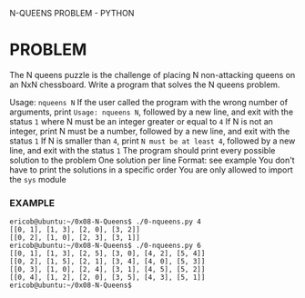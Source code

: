 N-QUEENS PROBLEM - PYTHON

# PROBLEM
The N queens puzzle is the challenge of placing N non-attacking queens on an NxN chessboard. Write a program that solves the N queens problem.

Usage: `nqueens N`
If the user called the program with the wrong number of arguments, print `Usage: nqueens N`,
followed by a new line, and exit with the status `1`
where N must be an integer greater or equal to `4`
If N is not an integer, print N must be a number, followed by a new line, and exit with the status `1`
If N is smaller than `4`, print `N must be at least 4`, followed by a new line, and exit with the status `1`
The program should print every possible solution to the problem
One solution per line
Format: see example
You don't have to print the solutions in a specific order
You are only allowed to import the `sys` module

### EXAMPLE
```
ericob@ubuntu:~/0x08-N-Queens$ ./0-nqueens.py 4
[[0, 1], [1, 3], [2, 0], [3, 2]]
[[0, 2], [1, 0], [2, 3], [3, 1]]
ericob@ubuntu:~/0x08-N-Queens$ ./0-nqueens.py 6
[[0, 1], [1, 3], [2, 5], [3, 0], [4, 2], [5, 4]]
[[0, 2], [1, 5], [2, 1], [3, 4], [4, 0], [5, 3]]
[[0, 3], [1, 0], [2, 4], [3, 1], [4, 5], [5, 2]]
[[0, 4], [1, 2], [2, 0], [3, 5], [4, 3], [5, 1]]
ericob@ubuntu:~/0x08-N-Queens$ 
```
